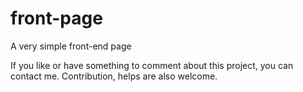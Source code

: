 # front-page
A very simple front-end page

If you like or have something to comment about this project, you can contact me.
Contribution, helps are also welcome.
